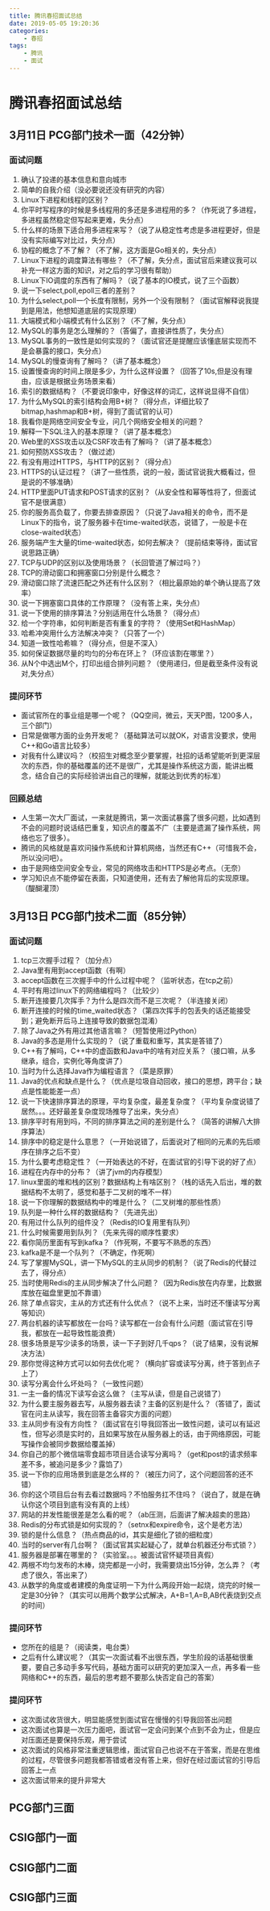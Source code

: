 ```yaml
---
title: 腾讯春招面试总结
date: 2019-05-05 19:20:36
categories: 
    - 春招
tags:
    - 腾讯
    - 面试
---
```


# 腾讯春招面试总结

## 3月11日 PCG部门技术一面（42分钟）

### 面试问题

1. 确认了投递的基本信息和意向城市
2. 简单的自我介绍（没必要说还没有研究的内容）
3. Linux下进程和线程的区别？
4. 你平时写程序的时候是多线程用的多还是多进程用的多？（作死说了多进程，多进程虽然稳定但写起来更难，失分点）
5. 什么样的场景下适合用多进程来写？（说了从稳定性考虑是多进程更好，但是没有实际编写对比过，失分点）
6. 协程的概念了不了解？（不了解，这方面是Go相关的，失分点）
7. Linux下进程的调度算法有哪些？（不了解，失分点，面试官后来建议我可以补充一样这方面的知识，对之后的学习很有帮助）
8. Linux下IO调度的东西有了解吗？（说了基本的IO模式，说了三个函数）
9. 说一下select,poll,epoll三者的差别？
10. 为什么select,poll一个长度有限制，另外一个没有限制？（面试官解释说我提到是用法，他想知道底层的实现原理）
11. 大端模式和小端模式有什么区别？（不了解，失分点）
12. MySQL的事务是怎么理解的？（答偏了，直接讲性质了，失分点）
13. MySQL事务的一致性是如何实现的？（面试官还是提醒应该懂底层实现而不是会暴露的接口，失分点）
14. MySQL的慢查询有了解吗？（讲了基本概念）
15. 设置慢查询的时间上限是多少，为什么这样设置？（回答了10s,但是没有理由，应该是根据业务场景来看）
16. 索引的数据结构？（不要说印象中，好像这样的词汇，这样说显得不自信）
17. 为什么MySQL的索引结构会用B+树？（得分点，详细比较了bitmap,hashmap和B+树，得到了面试官的认可）
18. 我看你是网络空间安全专业，问几个网络安全相关的问题？
19. 解释一下SQL注入的基本原理？（讲了基本概念）
20. Web里的XSS攻击以及CSRF攻击有了解吗？（讲了基本概念）
21. 如何预防XSS攻击？（做过滤）
22. 有没有用过HTTPS，与HTTP的区别？（得分点）
23. HTTPS的认证过程？（讲了一些性质，说的一般，面试官说我大概看过，但是说的不够准确）
24. HTTP里面PUT请求和POST请求的区别？（从安全性和幂等性将了，但面试官不是很满意）
25. 你的服务高负载了，你要去排查原因？（只说了Java相关的命令，而不是Linux下的指令，说了服务器卡在time-waited状态，说错了，一般是卡在close-waited状态）
26. 服务端产生大量的time-waited状态，如何去解决？（提前结束等待，面试官说思路正确）
27. TCP与UDP的区别以及使用场景？（长回管道了解过吗？）
28. TCP的滑动窗口和拥塞窗口分别是什么概念？
29. 滑动窗口除了流速匹配之外还有什么区别？（相比最原始的单个确认提高了效率）
30. 说一下拥塞窗口具体的工作原理？（没有答上来，失分点）
31. 说一下使用的排序算法？分别适用在什么场景？（得分点）
32. 给一个字符串，如何判断是否有重复的字符？（使用Set和HashMap）
33. 哈希冲突用什么方法解决冲突？（只答了一个）
34. 知道一致性哈希嘛？（得分点，但是不深入）
35. 如何保证数据尽量的均匀的分布在环上？（环应该割在哪里？）
36. 从N个中选出M个，打印出组合排列问题？（使用递归，但是截至条件没有说对,失分点）

### 提问环节

* 面试官所在的事业组是哪一个呢？（QQ空间，微云，天天P图，1200多人，三个部门）
* 日常是做哪方面的业务开发呢？（基础算法可以就OK，对语言没要求，使用C++和Go语言比较多）
* 对我有什么建议吗？（校招生对概念至少要掌握，社招的话希望能听到更深层次的东西，你的基础覆盖的还不是很广，尤其是操作系统这方面，能讲出概念，结合自己的实际经验讲出自己的理解，就能达到优秀的标准）

### 回顾总结
* 人生第一次大厂面试，一来就是腾讯，第一次面试暴露了很多问题，比如遇到不会的问题时说话结巴重复，知识点的覆盖不广（主要是遗漏了操作系统，网络也忘了很多）。
* 腾讯的风格就是喜欢问操作系统和计算机网络，当然还有C++（可惜我不会，所以没问吧）。
* 由于是网络空间安全专业，常见的网络攻击和HTTPS是必考点。（无奈）
* 学习知识点不能停留在表面，只知道使用，还有去了解他背后的实现原理。（醍醐灌顶）

## 3月13日 PCG部门技术二面（85分钟）

### 面试问题
1. tcp三次握手过程？（加分点）
2. Java里有用到accept函数（有啊）
3. accept函数在三次握手中的什么过程中呢？（监听状态，在tcp之前）
4. 平时有用过linux下的网络编程吗？（比较少）
5. 断开连接要几次挥手？为什么是四次而不是三次呢？（半连接关闭）
6. 断开连接的时候的time_waited状态？（第四次挥手的包丢失的话还能接受到；避免断开后马上连接导致的数据包混淆）
7. 除了Java之外有用过其他语言嘛？（短暂使用过Python）
8. Java的多态是用什么实现的？（说了重载和重写，其实是答错了）
9. C++有了解吗，C++中的虚函数和Java中的啥有对应关系？（接口嘛，从多继承，组合，实例化等角度讲了）
10. 当时为什么选择Java作为编程语言？（菜是原罪）
11. Java的优点和缺点是什么？（优点是垃圾自动回收，接口的思想，跨平台；缺点是性能能差一点）
12. 说一下快速排序算法的原理，平均复杂度，最差复杂度？（平均复杂度说错了居然。。。还好最差复杂度现场推导了出来，失分点）
13. 排序平时有用到吗，不同的排序算法之间的差别是什么？（简答的讲解八大排序算法）
14. 排序中的稳定是什么意思？（一开始说错了，后面说对了相同的元素的先后顺序在排序之后不变）
15. 为什么要考虑稳定性？（一开始表达的不好，在面试官的引导下说的好了点）
16. 进程在内存中的分布？（讲了jvm的内存模型）
17. linux里面的堆和栈的区别？数据结构上有啥区别？（栈的话先入后出，堆的数据结构不太明了，感觉和基于二叉树的堆不一样）
18. 说一下你理解的数据结构中的堆是什么？（二叉树堆的那些性质）
19. 队列是一种什么样的数据结构？（先进先出）
20. 有用过什么队列的组件没？（Redis的IO复用里有队列）
21. 什么时候需要用到队列？（先来先得的顺序性要求）
22. 看你简历里面有写到kafka？（作死啊，不要写不熟悉的东西）
23. kafka是不是一个队列？（不确定，作死啊）
24. 写了掌握MySQL，讲一下MySQL的主从同步的机制？（说了Redis的代替过去了，得分点）
25. 当时使用Redis的主从同步解决了什么问题？（因为Redis放在内存里，比数据库放在磁盘里更加不靠谱）
26. 除了单点容灾，主从的方式还有什么优点？（说不上来，当时还不懂读写分离等知识）
27. 两台机器的读写都放在一台吗？读写都在一台会有什么问题（面试官在引导我，都放在一起导致性能浪费）
28. 很多场景是写少读多的场景，读一下子到好几千qps？（说了结果，没有说解决方法）
29. 那你觉得这种方式可以如何去优化呢？（横向扩容或读写分离，终于答到点子上了）
30. 读写分离会什么坏处吗？（一致性问题）
31. 一主一备的情况下读写会这么做？（主写从读，但是自己说错了）
32. 为什么要主服务器去写，从服务器去读？主备的区别是什么？（答错了，面试官在问主从读写，我在回答主备容灾方面的问题）
33. 主从同步有没有方向性？（面试官在引导我回答出一致性问题，读可以有延迟性，但写必须是实时的，且如果写放在从服务器上的话，由于网络原因，可能写操作会被同步数据给覆盖掉）
34. 你自己的那个微信端零食超市项目适合读写分离吗？（get和post的请求频率差不多，被追问是多少？露馅了）
35. 说一下你的应用场景到底是怎么样的？（被压力问了，这个问题回答的还不错）
36. 你的这个项目后台有去看过数据吗？不怕服务扛不住吗？（说白了，就是在确认你这个项目到底有没有真的上线）
37. 网站的并发性能很差是怎么看的呢？（ab压测，后面讲了解决超卖的思路）
38. Redis的分布式锁是如何实现的？（setnx和expire命令，这个是老方法）
39. 锁的是什么信息？（热点商品的id，其实是细化了锁的细粒度）
40. 当时的server有几台啊？（面试官其实起疑心了，就单台机器还分布式锁？）
41. 服务器是部署在哪里的？（实验室。。。被面试官怀疑项目真假）
42. 两根不均匀发布的木棒，烧完都是一小时，我需要烧出15分钟，怎么弄？（考虑了很久，答出来了）
43. 从数学的角度或者建模的角度证明一下为什么两段开始一起烧，烧完的时候一定是30分钟？（其实可以用两个数学公式解决，A+B=1,A=B,AB代表烧到交点的时间）

### 提问环节
* 您所在的组是？（阅读类，电台类）
* 之后有什么建议呢？（其实一次面试看不出很东西，学生阶段的话基础很重要，要自己多动手多写代码，基础方面可以研究的更加深入一点，再多看一些网络和C++的东西，最后的思考题不要那么快否定自己的答案）

### 提问环节
* 这次面试收货很大，明显能感觉到面试官在慢慢的引导我回答出问题
* 这次面试也算是一次压力面吧，面试官一定会问到某个点到不会为止，但是应对压面还是要保持乐观，用于尝试
* 这次面试的风格非常注重逻辑思维，面试官自己也说不在于答案，而是在思维的过程，尽管很多问题我都答错或者没有答上来，但好在经过面试官的引导后回答上一点
* 这次面试带来的提升非常大

## PCG部门三面
## CSIG部门一面
## CSIG部门二面
## CSIG部门三面